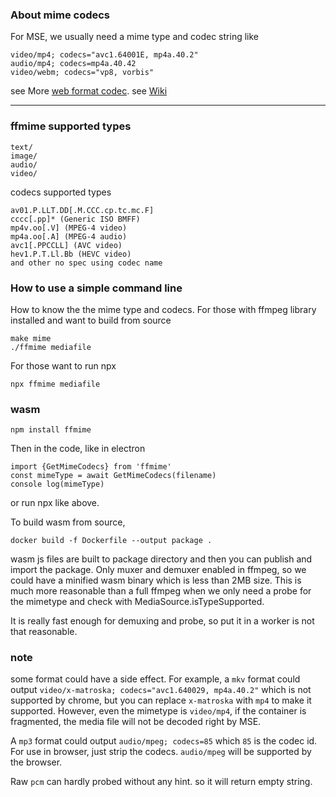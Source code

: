 
### About mime codecs
For MSE, we usually need a mime type and codec string like
```
video/mp4; codecs="avc1.64001E, mp4a.40.2"
audio/mp4; codecs=mp4a.40.42
video/webm; codecs="vp8, vorbis"
```
see More [web format codec](https://developer.mozilla.org/en-US/docs/Web/Media/Formats/codecs_parameter).
see [Wiki](https://wiki.whatwg.org/wiki/video_type_parameters)

---

### ffmime supported types
```
text/
image/
audio/
video/
```
codecs supported types
```
av01.P.LLT.DD[.M.CCC.cp.tc.mc.F]
cccc[.pp]* (Generic ISO BMFF)
mp4v.oo[.V] (MPEG-4 video)
mp4a.oo[.A] (MPEG-4 audio)
avc1[.PPCCLL] (AVC video)
hev1.P.T.Ll.Bb (HEVC video)
and other no spec using codec name
```

### How to use a simple command line
How to know the the mime type and codecs.
For those with ffmpeg library installed and want to build from source
```
make mime
./ffmime mediafile
```
For those want to run npx
```
npx ffmime mediafile
```

### wasm
```
npm install ffmime
```
Then in the code, like in electron

```
import {GetMimeCodecs} from 'ffmime'
const mimeType = await GetMimeCodecs(filename)
console log(mimeType)
```

or run npx like above.


To build wasm from source,
```
docker build -f Dockerfile --output package .
```
wasm js files are built to package directory and then you can publish and import the package.
Only muxer and demuxer enabled in ffmpeg, so we could have a minified wasm binary which is less than 2MB size. This is much more reasonable than a full ffmpeg when we only need a probe for the mimetype and check with MediaSource.isTypeSupported.

It is really fast enough for demuxing and probe, so put it in a worker is not that reasonable.

### note
some format could have a side effect. 
For example, a `mkv` format could output `video/x-matroska; codecs="avc1.640029, mp4a.40.2"` which is not supported by chrome, but you can replace `x-matroska` with `mp4` to make it supported.
However, even the mimetype is `video/mp4`, if the container is fragmented, the media file will not be decoded right by MSE.

A `mp3` format could output `audio/mpeg; codecs=85` which `85` is the codec id. For use in browser, just strip the codecs. `audio/mpeg` will be supported by the browser.

Raw `pcm` can hardly probed without any hint. so it will return empty string.